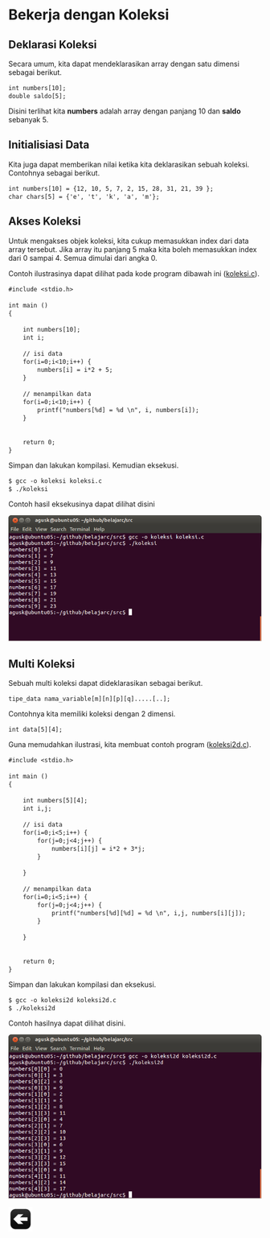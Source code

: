 # Bekerja dengan Koleksi

## Deklarasi Koleksi

Secara umum, kita dapat mendeklarasikan array dengan satu dimensi sebagai berikut.

    int numbers[10];
    double saldo[5];

Disini terlihat kita **numbers** adalah array dengan panjang 10 dan **saldo** sebanyak 5.

## Initialisiasi Data

Kita juga dapat memberikan nilai ketika kita deklarasikan sebuah koleksi. Contohnya sebagai berikut.

    int numbers[10] = {12, 10, 5, 7, 2, 15, 28, 31, 21, 39 };
    char chars[5] = {'e', 't', 'k', 'a', 'm'};
    

## Akses Koleksi

Untuk mengakses objek koleksi, kita cukup memasukkan index dari data array tersebut. Jika array itu panjang 5 maka kita boleh memasukkan index dari 0 sampai 4. Semua dimulai dari angka 0.

Contoh ilustrasinya dapat dilihat pada kode program dibawah ini ([koleksi.c](../src/koleksi.c)).

    #include <stdio.h>
     
    int main ()
    {
    
        int numbers[10];
        int i;
    
        // isi data
        for(i=0;i<10;i++) {
            numbers[i] = i*2 + 5;
        }
    
        // menampilkan data
        for(i=0;i<10;i++) {
            printf("numbers[%d] = %d \n", i, numbers[i]);
        }
    
          
        return 0;
    }


Simpan dan lakukan kompilasi. Kemudian eksekusi.

    $ gcc -o koleksi koleksi.c
    $ ./koleksi


Contoh hasil eksekusinya dapat dilihat disini

![alt text](images/koleksi.png "Contoh hasil eksekusi")


## Multi Koleksi

Sebuah multi koleksi dapat dideklarasikan sebagai berikut.

    tipe_data nama_variable[m][n][p][q].....[..];


Contohnya kita memiliki koleksi dengan 2 dimensi.

    int data[5][4];
    

Guna memudahkan ilustrasi, kita membuat contoh program ([koleksi2d.c](../src/koleksi2d.c)).


    #include <stdio.h>
     
    int main ()
    {
    
        int numbers[5][4];
        int i,j;
    
        // isi data
        for(i=0;i<5;i++) {
            for(j=0;j<4;j++) {
                numbers[i][j] = i*2 + 3*j;
            }
    
        }
    
        // menampilkan data
        for(i=0;i<5;i++) {
            for(j=0;j<4;j++) {
                printf("numbers[%d][%d] = %d \n", i,j, numbers[i][j]);
            }
    
        }
    
          
        return 0;
    }

Simpan dan lakukan kompilasi dan eksekusi.

    $ gcc -o koleksi2d koleksi2d.c
    $ ./koleksi2d

Contoh hasilnya dapat dilihat disini.

![alt text](images/koleksi2d.png "Contoh hasil eksekusi")


[![Kembali ke menu utama](images/back.png "Kembali menu utama")](/README.md)